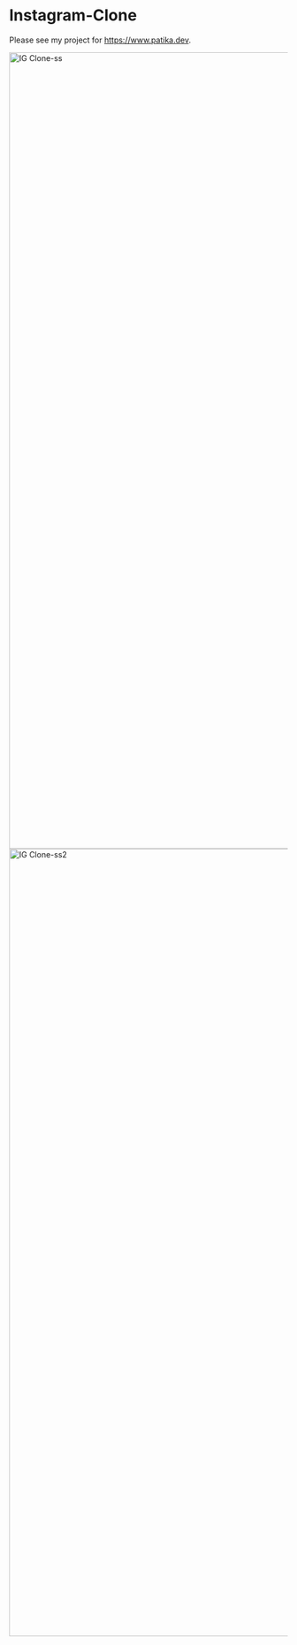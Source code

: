 # Instagram-Clone

Please see my project for https://www.patika.dev.

<img width="1440" alt="IG Clone-ss" src="https://user-images.githubusercontent.com/98915729/193043515-7f8f94f8-747f-4ed5-9acc-173ebbde85e1.png">

<img width="1424" alt="IG Clone-ss2" src="https://user-images.githubusercontent.com/98915729/193044159-6d69f908-5b71-4098-864d-4f8868523fc8.png">
